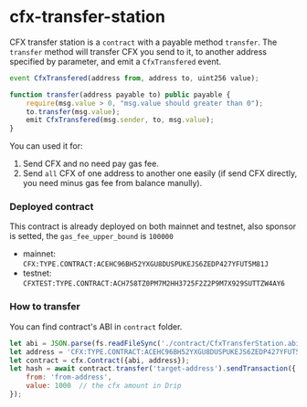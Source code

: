 # cfx-transfer-station
CFX transfer station is a `contract` with a payable method `transfer`.
The `transfer` method will transfer CFX you send to it, to another address specified by parameter, and emit a `CfxTransfered` event.

```js
event CfxTransfered(address from, address to, uint256 value);

function transfer(address payable to) public payable {
    require(msg.value > 0, "msg.value should greater than 0");
    to.transfer(msg.value);
    emit CfxTransfered(msg.sender, to, msg.value);
}
```

You can used it for:

1. Send CFX and no need pay gas fee.
2. Send `all` CFX of one address to another one easily (if send CFX directly, you need minus gas fee from balance manully).


### Deployed contract
This contract is already deployed on both mainnet and testnet, also sponsor is setted, the `gas_fee_upper_bound` is `100000`

* mainnet: `CFX:TYPE.CONTRACT:ACEHC96BH52YXGU8DUSPUKEJS6ZEDP427YFUT5M81J`
* testnet: `CFXTEST:TYPE.CONTRACT:ACH758TZ0PM7M2HH3725F2Z2P9M7X929SUTTZW4AY6`


### How to transfer
You can find contract's ABI in `contract` folder.

```js
let abi = JSON.parse(fs.readFileSync('./contract/CfxTransferStation.abi', 'utf-8'));
let address = 'CFX:TYPE.CONTRACT:ACEHC96BH52YXGU8DUSPUKEJS6ZEDP427YFUT5M81J';
let contract = cfx.Contract({abi, address});
let hash = await contract.transfer('target-address').sendTransaction({
    from: 'from-address',
    value: 1000  // the cfx amount in Drip
});
```